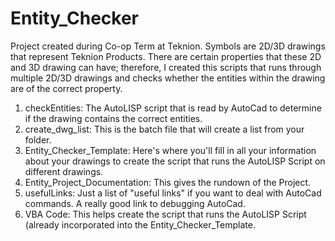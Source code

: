 # Entity_Checker
Project created during Co-op Term at Teknion. Symbols are 2D/3D drawings that represent Teknion Products. There are certain properties that these 2D and 3D drawing can have; therefore, I created this scripts that runs through multiple 2D/3D drawings and checks whether the entities within the drawing are of the correct property. 

1. checkEntities: The AutoLISP script that is read by AutoCad to determine if the drawing contains the correct entities.
2. create_dwg_list: This is the batch file that will create a list from your folder.
3. Entity_Checker_Template: Here's where you'll fill in all your information about your drawings to create the script that runs the AutoLISP Script on different drawings. 
4. Entity_Project_Documentation: This gives the rundown of the Project. 
5. usefulLinks: Just a list of "useful links" if you want to deal with AutoCad commands. A really good link to debugging AutoCad.
6. VBA Code: This helps create the script that runs the AutoLISP Script (already incorporated into the Entity_Checker_Template.